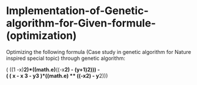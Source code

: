 # Implementation-of-Genetic-algorithm-for-Given-formule-(optimization)

Optimizing the following formula (Case study in genetic algorithm for Nature inspired
special topic) through genetic algorithm:

( ((1 -x)**2)*((math.e)**((-x**2) - (y+1)**2))) -  \
            ( ( x - x **3 - y**3 )*((math.e) ** ((-x**2) - y**2)))  
